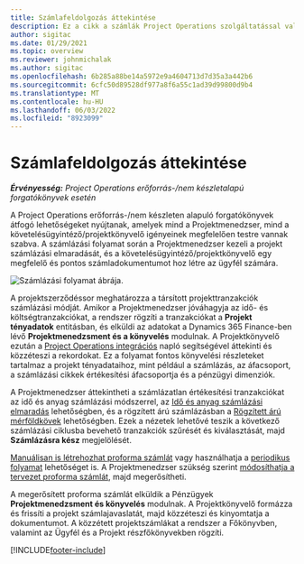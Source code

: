 ```yaml
---
title: Számlafeldolgozás áttekintése
description: Ez a cikk a számlák Project Operations szolgáltatással való feldolgozásának áttekintését részletezi az erőforrás/nem készletezett anyagokon alapuló forgatókönyvekhez.
author: sigitac
ms.date: 01/29/2021
ms.topic: overview
ms.reviewer: johnmichalak
ms.author: sigitac
ms.openlocfilehash: 6b285a88be14a5972e9a4604713d7d35a3a442b6
ms.sourcegitcommit: 6cfc50d89528df977a8f6a55c1ad39d99800d9b4
ms.translationtype: MT
ms.contentlocale: hu-HU
ms.lasthandoff: 06/03/2022
ms.locfileid: "8923099"
---
```

# <a name="invoicing-process-overview"></a>Számlafeldolgozás áttekintése

_**Érvényesség:** Project Operations erőforrás-/nem készletalapú forgatókönyvek esetén_

A Project Operations erőforrás-/nem készleten alapuló forgatókönyvek átfogó lehetőségeket nyújtanak, amelyek mind a Projektmenedzser, mind a követelésügyintéző/projektkönyvelő igényeinek megfelelően testre vannak szabva. A számlázási folyamat során a Projektmenedzser kezeli a projekt számlázási elmaradását, és a követelésügyintéző/projektkönyvelő egy megfelelő és pontos számladokumentumot hoz létre az ügyfél számára.

![Számlázási folyamat ábrája.](./media/invoicing-flow.png)

A projektszerződéssor meghatározza a társított projekttranzakciók számlázási módját. Amikor a Projektmenedzser jóváhagyja az idő- és költségtranzakciókat, a rendszer rögzíti a tranzakciókat a **Projekt tényadatok** entitásban, és elküldi az adatokat a Dynamics 365 Finance-ben lévő **Projektmenedzsment és a könyvelés** modulnak. A Projektkönyvelő ezután a [Project Operations integrációs](../project-accounting/project-operations-integration-journal.md) napló segítségével áttekinti és közzéteszi a rekordokat. Ez a folyamat fontos könyvelési részleteket tartalmaz a projekt tényadataihoz, mint például a számlázás, az áfacsoport, a számlázási cikkek értékesítési áfacsoportja és a pénzügyi dimenziók.

A Projektmenedzser áttekintheti a számlázatlan értékesítési tranzakciókat az idő és anyag számlázási módszerrel, az [Idő és anyag számlázási elmaradás](../proforma-invoicing/manage-billing-backlog.md#time-and-material-billing-backlog) lehetőségben, és a rögzített árú számlázásban a [Rögzített árú mérföldkövek](../proforma-invoicing/manage-billing-backlog.md#fixed-price-milestones) lehetőségben. Ezek a nézetek lehetővé teszik a következő számlázási ciklusba bevehető tranzakciók szűrését és kiválasztását, majd **Számlázásra kész** megjelölését.

[Manuálisan is létrehozhat proforma számlát](../proforma-invoicing/create-manual-proforma-invoice.md) vagy használhatja a [periodikus folyamat](../proforma-invoicing/configure-automated-invoice-creation.md) lehetőséget is. A Projektmenedzser szükség szerint [módosíthatja a tervezet proforma számlát](../proforma-invoicing/manage-proforma-invoice.md), majd megerősítheti.

A megerősített proforma számlát elküldik a Pénzügyek **Projektmenedzsment és könyvelés** modulnak. A Projektkönyvelő formázza és frissíti a projekt számlajavaslatát, majd közzéteszi és kinyomtatja a dokumentumot. A közzétett projektszámlákat a rendszer a Főkönyvben, valamint az Ügyfél és a Projekt részfőkönyvekben rögzíti.


[!INCLUDE[footer-include](../includes/footer-banner.md)]